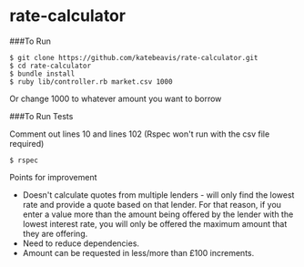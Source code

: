 # rate-calculator

###To Run
```
$ git clone https://github.com/katebeavis/rate-calculator.git
$ cd rate-calculator
$ bundle install
$ ruby lib/controller.rb market.csv 1000
```
Or change 1000 to whatever amount you want to borrow

###To Run Tests

Comment out lines 10 and lines 102 (Rspec won't run with the csv file required)

```
$ rspec
```

Points for improvement
- Doesn't calculate quotes from multiple lenders - will only find the lowest rate and provide a quote based on that lender. For that reason, if you enter a value more than the amount being offered by the lender with the lowest interest rate, you will only be offered the maximum amount that they are offering.
- Need to reduce dependencies.
- Amount can be requested in less/more than £100 increments.
